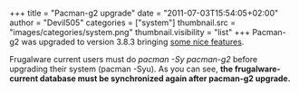 +++
title = "Pacman-g2 upgrade"
date = "2011-07-03T15:54:05+02:00"
author = "Devil505"
categories = ["system"]
thumbnail.src = "images/categories/system.png"
thumbnail.visibility = "list"
+++
Pacman-g2 was upgraded to version 3.8.3 bringing [some nice features](http://git.frugalware.org/gitweb/?p=pacman-g2.git;a=blobdiff;f=NEWS;h=4eb2722a5ada9abb6d6c8bf49aa056a3eed158ed;hp=1991c951e6c568ba6bc397f8408c9ecc6d703aa2;hb=5a09808268317836e3ee1d8dbb0fb37ebca6f3e9;hpb=4de1fecd3c7c49725b522f9a1134450b73069f62).   

 Frugalware current users must do *pacman -Sy pacman-g2* before upgrading their system (pacman -Syu). As you can see, **the frugalware-current database must be synchronized again after pacman-g2 upgrade.**  
